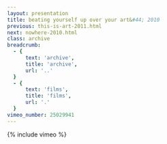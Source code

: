 ```yaml
---
layout: presentation
title: beating yourself up over your art&#44; 2010
previous: this-is-art-2011.html
next: nowhere-2010.html
class: archive
breadcrumb:
  - {
      text: 'archive',
      title: 'archive',
      url: '..'
  }
  - {
      text: 'films',
      title: 'films',
      url: '.'
  }
vimeo_number: 25029941
---
```


{% include vimeo %}
